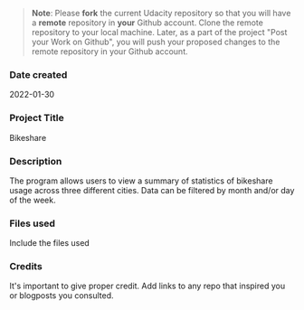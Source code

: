 >**Note**: Please **fork** the current Udacity repository so that you will have a **remote** repository in **your** Github account. Clone the remote repository to your local machine. Later, as a part of the project "Post your Work on Github", you will push your proposed changes to the remote repository in your Github account.

### Date created
2022-01-30

### Project Title
Bikeshare

### Description
The program allows users to view a summary of statistics of bikeshare usage across three different cities. Data can be filtered by month and/or day of the week.

### Files used
Include the files used

### Credits
It's important to give proper credit. Add links to any repo that inspired you or blogposts you consulted.
